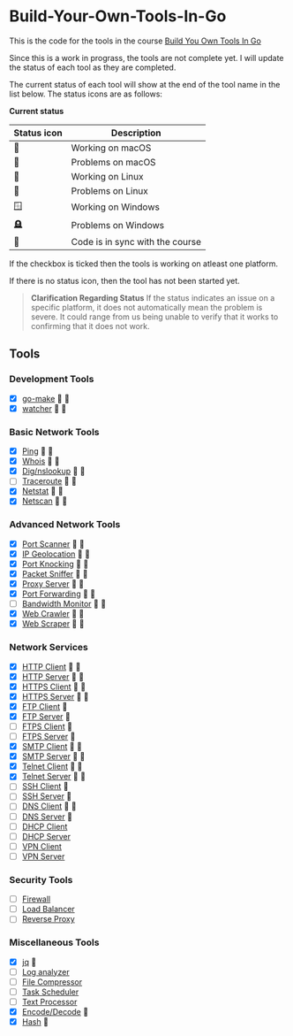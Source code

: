 # Build-Your-Own-Tools-In-Go

This is the code for the tools in the course [Build You Own Tools In Go](https://codedeviate.github.io/aicollection/go-build-your-own-tools.html)

Since this is a work in prograss, the tools are not complete yet. I will update the status of each tool as they are completed.

The current status of each tool will show at the end of the tool name in the list below. The status icons are as follows:

**Current status**

| Status icon   | Description                     |
| ------------- | ------------------------------- |
| :green_apple: | Working on macOS                |
| :apple:       | Problems on macOS               |
| :penguin:     | Working on Linux                |
| :chicken:     | Problems on Linux               |
| :window:      | Working on Windows              |
| :headstone:   | Problems on Windows             |
| :link:        | Code is in sync with the course |

If the checkbox is ticked then the tools is working on atleast one platform.

If there is no status icon, then the tool has not been started yet.

> **Clarification Regarding Status**
> If the status indicates an issue on a specific platform, it does not automatically mean the problem is severe. It could range from us being unable to verify that it works to confirming that it does not work.


## Tools

### Development Tools
- [x] [go-make](./go-make) :penguin: :green_apple:
- [x] [watcher](./watcher) :penguin: :green_apple:

### Basic Network Tools
- [x] [Ping](./ping) :penguin: :green_apple:
- [x] [Whois](./whois) :penguin: :green_apple:
- [x] [Dig/nslookup](./dnslookup) :penguin: :green_apple:
- [ ] [Traceroute](./traceroute) :chicken: :apple:
- [x] [Netstat](./netstat) :penguin: :green_apple:
- [x] [Netscan](./netscan) :penguin: :green_apple:

### Advanced Network Tools
- [x] [Port Scanner](./portscanner) :penguin: :green_apple:
- [x] [IP Geolocation](./ipgeolocation) :penguin: :green_apple:
- [x] [Port Knocking](./portknocking) :penguin: :green_apple:
- [x] [Packet Sniffer](./packetsniffer) :penguin: :green_apple:
- [x] [Proxy Server](./proxyserver) :penguin: :green_apple:
- [x] [Port Forwarding](./portforwarding) :penguin: :green_apple:
- [ ] [Bandwidth Monitor](./bandwidthmonitor) :chicken: :apple:
- [x] [Web Crawler](./webcrawler) :penguin: :green_apple:
- [x] [Web Scraper](./webscraper) :penguin: :green_apple:

### Network Services
- [x] [HTTP Client](./httpclient) :penguin: :green_apple:
- [x] [HTTP Server](./httpserver) :penguin: :green_apple:
- [x] [HTTPS Client](./httpsclient) :penguin: :green_apple:
- [x] [HTTPS Server](./httpsserver) :penguin: :green_apple:
- [x] [FTP Client](./ftpclient) :green_apple:
- [x] [FTP Server](./ftpserver) :green_apple:
- [ ] [FTPS Client](./ftpsclient) :apple:
- [ ] [FTPS Server](./ftpsserver) :apple:
- [x] [SMTP Client](./smtpclient) :penguin: :green_apple:
- [x] [SMTP Server](./smtpserver) :penguin: :green_apple:
- [x] [Telnet Client](./telnetclient) :penguin: :green_apple:
- [x] [Telnet Server](./telnetserver) :penguin: :green_apple:
- [ ] [SSH Client](./sshclient) :apple:
- [ ] [SSH Server](./sshserver) :apple:
- [ ] [DNS Client](./dnsclient) :penguin: :apple:
- [ ] [DNS Server](./dnsserver) :apple:
- [ ] [DHCP Client](./dhcpclient)
- [ ] [DHCP Server](./dhcpserver)
- [ ] [VPN Client](./vpnclient)
- [ ] [VPN Server](./vpnserver)

### Security Tools
- [ ] [Firewall](./firewall)
- [ ] [Load Balancer](./loadbalancer)
- [ ] [Reverse Proxy](./reverseproxy)

### Miscellaneous Tools
- [x] [jq](./jq) :green_apple:
- [ ] [Log analyzer](./loganalyzer)
- [ ] [File Compressor](./filecompressor)
- [ ] [Task Scheduler](./taskscheduler)
- [ ] [Text Processor](./textprocessor)
- [x] [Encode/Decode](./encodedecode) :green_apple:
- [x] [Hash](./hash) :green_apple:
